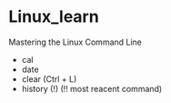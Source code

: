 # Linux_learn
Mastering the Linux Command Line 



* cal
* date
* clear (Ctrl + L)
* history (!<put number of the command here>)  (!! most reacent command)
